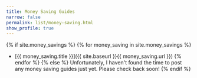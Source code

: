 ```yaml
---
title: Money Saving Guides
narrow: false
permalink: list/money-saving.html
show_profile: true
---
```


{% if site.money_savings %}
    {% for money_saving in site.money_savings %}
- [{{ money_saving.title }}]({{ site.baseurl }}{{ money_saving.url }})
    {% endfor %}
{% else %}
Unfortunately, I haven't found the time to post any money saving guides just yet. Please check back soon!
{% endif %}